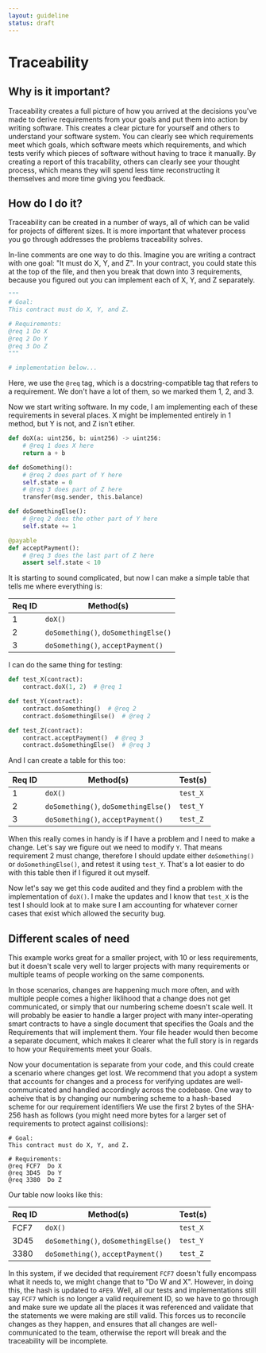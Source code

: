 ```yaml
---
layout: guideline
status: draft
---
```


# Traceability

## Why is it important?

Traceability creates a full picture of how you arrived at the decisions you've made to derive requirements from your goals and put them into action by writing software. This creates a clear picture for yourself and others to understand your software system. You can clearly see which requirements meet which goals, which software meets which requirements, and which tests verify which pieces of software without having to trace it manually. By creating a report of this tracability, others can clearly see your thought process, which means they will spend less time reconstructing it themselves and more time giving you feedback.

## How do I do it?

Traceability can be created in a number of ways, all of which can be valid for projects of different sizes. It is more important that whatever process you go through addresses the problems traceability solves.

In-line comments are one way to do this. Imagine you are writing a contract with one goal: "It must do X, Y, and Z". In your contract, you could state this at the top of the file, and then you break that down into 3 requirements, because you figured out you can implement each of X, Y, and Z separately.

```python
"""
# Goal:
This contract must do X, Y, and Z.

# Requirements:
@req 1 Do X
@req 2 Do Y
@req 3 Do Z
"""

# implementation below...
```

Here, we use the `@req` tag, which is a docstring-compatible tag that refers to a requirement. We don't have a lot of them, so we marked them 1, 2, and 3.

Now we start writing software. In my code, I am implementing each of these requirements in several places. X might be implemented entirely in 1 method, but Y is not, and Z isn't etiher.

```python
def doX(a: uint256, b: uint256) -> uint256:
    # @req 1 does X here
    return a + b

def doSomething():
    # @req 2 does part of Y here
    self.state = 0
    # @req 3 does part of Z here
    transfer(msg.sender, this.balance)

def doSomethingElse():
    # @req 2 does the other part of Y here
    self.state += 1

@payable
def acceptPayment():
    # @req 3 does the last part of Z here
    assert self.state < 10
```

It is starting to sound complicated, but now I can make a simple table that tells me where everything is:

| Req ID | Method\(s\) |
| --- | --- |
| 1 | `doX()` |
| 2 | `doSomething()`, `doSomethingElse()` |
| 3 | `doSomething()`, `acceptPayment()` |

I can do the same thing for testing:

```python
def test_X(contract):
    contract.doX(1, 2)  # @req 1

def test_Y(contract):
    contract.doSomething()  # @req 2
    contract.doSomethingElse()  # @req 2

def test_Z(contract):
    contract.acceptPayment()  # @req 3
    contract.doSomethingElse()  # @req 3
```

And I can create a table for this too:

| Req ID | Method\(s\) | Test\(s\) |
| --- | --- | --- |
| 1 | `doX()` | `test_X` |
| 2 | `doSomething()`, `doSomethingElse()` | `test_Y` |
| 3 | `doSomething()`, `acceptPayment()` | `test_Z` |

When this really comes in handy is if I have a problem and I need to make a change. Let's say we figure out we need to modify `Y`. That means requirement 2 must change, therefore I should update either `doSomething()` or `doSomethingElse()`, and retest it using `test_Y`. That's a lot easier to do with this table then if I figured it out myself.

Now let's say we get this code audited and they find a problem with the implementation of `doX()`. I make the updates and I know that `test_X` is the test I should look at to make sure I am accounting for whatever corner cases that exist which allowed the security bug.

## Different scales of need

This example works great for a smaller project, with 10 or less requirements, but it doesn't scale very well to larger projects with many requirements or multiple teams of people working on the same components.

In those scenarios, changes are happening much more often, and with multiple people comes a higher liklihood that a change does not get communicated, or simply that our numbering scheme doesn't scale well. It will probably be easier to handle a larger project with many inter-operating smart contracts to have a single document that specifies the Goals and the Requirements that will implement them. Your file header would then become a separate document, which makes it clearer what the full story is in regards to how your Requirements meet your Goals.

Now your documentation is separate from your code, and this could create a scenario where changes get lost. We recommend that you adopt a system that accounts for changes and a process for verifying updates are well-communicated and handled accordingly across the codebase. One way to acheive that is by changing our numbering scheme to a hash-based scheme for our requirement identifiers We use the first 2 bytes of the SHA-256 hash as follows \(you might need more bytes for a larger set of requirements to protect against collisions\):

```text
# Goal:
This contract must do X, Y, and Z.

# Requirements:
@req FCF7  Do X
@req 3D45  Do Y
@req 3380  Do Z
```

Our table now looks like this:

| Req ID | Method\(s\) | Test\(s\) |
| --- | --- | --- |
| FCF7 | `doX()` | `test_X` |
| 3D45 | `doSomething()`, `doSomethingElse()` | `test_Y` |
| 3380 | `doSomething()`, `acceptPayment()` | `test_Z` |

In this system, if we decided that requirement `FCF7` doesn't fully encompass what it needs to, we might change that to "Do W and X". However, in doing this, the hash is updated to `4FE9`. Well, all our tests and implementations still say `FCF7` which is no longer a valid requirement ID, so we have to go through and make sure we update all the places it was referenced and validate that the statements we were making are still valid. This forces us to reconcile changes as they happen, and ensures that all changes are well-communicated to the team, otherwise the report will break and the traceability will be incomplete.

